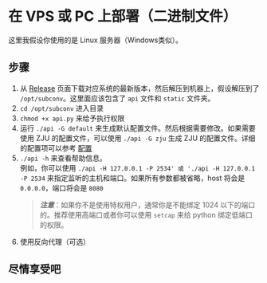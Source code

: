 # 在 VPS 或 PC 上部署（二进制文件）
这里我假设你使用的是 Linux 服务器（Windows类似）。  

## 步骤
1. 从 [Release](https://github.com/SubConv/SubConv/releases) 页面下载对应系统的最新版本，然后解压到机器上，假设解压到了 `/opt/subconv`。这里面应该包含了 `api` 文件和 `static` 文件夹。
2. `cd /opt/subconv` 进入目录
3. `chmod +x api.py` 来给予执行权限
4. 运行 `./api -G default` 来生成默认配置文件。然后根据需要修改。如果需要使用 ZJU 的配置文件，可以使用 `./api -G zju` 生成 ZJU 的配置文件。详细的配置项可以参考 [配置](../configuration/overview)
5. `./api -h` 来查看帮助信息。  
   例如，你可以使用 `./api -H 127.0.0.1 -P 2534' 或 './api -H 127.0.0.1 -P 2534` 来指定监听的主机和端口。如果所有参数都被省略，host 将会是 `0.0.0.0`，端口将会是 `8080`  
    > ***注意***：如果你不是使用特权用户，通常你是不能绑定 1024 以下的端口的。推荐使用高端口或者你可以使用 `setcap` 来给 python 绑定低端口的权限。
6. 使用反向代理（可选）

## 尽情享受吧
